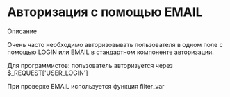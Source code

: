 # Авторизация с помощью EMAIL
Описание

Очень часто необходимо авторизовывать пользователя в одном поле с помощью LOGIN или EMAIL в стандартном компоненте авторизации.

Для программистов:
пользователь авторизуется через $_REQUEST['USER_LOGIN']

При проверке EMAIL используется функция filter_var